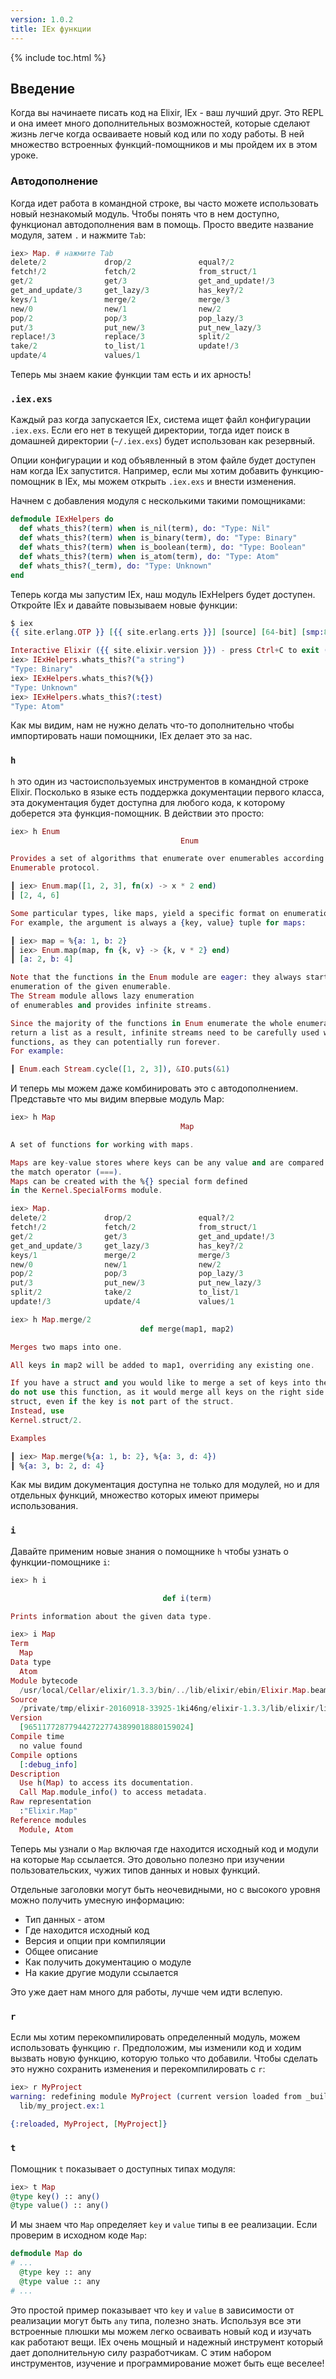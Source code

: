 ```yaml
---
version: 1.0.2
title: IEx функции
---
```


{% include toc.html %}

## Введение

Когда вы начинаете писать код на Elixir, IEx - ваш лучший друг.
Это REPL и она имеет много дополнительных возможностей, которые сделают жизнь легче когда осваиваете новый код или по ходу работы.
В ней множество встроенных функций-помощников и мы пройдем их в этом уроке.

### Автодополнение

Когда идет работа в командной строке, вы часто можете использовать новый незнакомый модуль.
Чтобы понять что в нем доступно, функционал автодополнения вам в помощь.
Просто введите название модуля, затем `.` и нажмите `Tab`:

```elixir
iex> Map. # нажмите Tab
delete/2             drop/2               equal?/2
fetch!/2             fetch/2              from_struct/1
get/2                get/3                get_and_update!/3
get_and_update/3     get_lazy/3           has_key?/2
keys/1               merge/2              merge/3
new/0                new/1                new/2
pop/2                pop/3                pop_lazy/3
put/3                put_new/3            put_new_lazy/3
replace!/3           replace/3            split/2
take/2               to_list/1            update!/3
update/4             values/1
```

Теперь мы знаем какие функции там есть и их арность!

### `.iex.exs`

Каждый раз когда запускается IEx, система ищет файл конфигурации `.iex.exs`.
Если его нет в текущей директории, тогда идет поиск в домашней директории (`~/.iex.exs`) будет использован как резервный.

Опции конфигурации и код объявленный в этом файле будет доступен нам когда IEx запустится.
Например, если мы хотим добавить функцию-помощник в IEx, мы можем открыть `.iex.exs` и внести изменения.

Начнем с добавления модуля с несколькими такими помощниками:

```elixir
defmodule IExHelpers do
  def whats_this?(term) when is_nil(term), do: "Type: Nil"
  def whats_this?(term) when is_binary(term), do: "Type: Binary"
  def whats_this?(term) when is_boolean(term), do: "Type: Boolean"
  def whats_this?(term) when is_atom(term), do: "Type: Atom"
  def whats_this?(_term), do: "Type: Unknown"
end
```

Теперь когда мы запустим IEx, наш модуль IExHelpers будет доступен.
Откройте IEx и давайте повызываем новые функции:

```elixir
$ iex
{{ site.erlang.OTP }} [{{ site.erlang.erts }}] [source] [64-bit] [smp:8:8] [async-threads:10] [hipe] [kernel-poll:false] [dtrace]

Interactive Elixir ({{ site.elixir.version }}) - press Ctrl+C to exit (type h() ENTER for help)
iex> IExHelpers.whats_this?("a string")
"Type: Binary"
iex> IExHelpers.whats_this?(%{})
"Type: Unknown"
iex> IExHelpers.whats_this?(:test)
"Type: Atom"
```

Как мы видим, нам не нужно делать что-то дополнительно чтобы импортировать наши помощники, IEx делает это за нас.

### `h`

`h` это один из частоиспользуемых инструментов в командной строке Elixir.
Посколько в языке есть поддержка документации первого класса, эта документация будет доступна для любого кода, к которому доберется эта функция-помощник.
В действии это просто:

```elixir
iex> h Enum
                                      Enum

Provides a set of algorithms that enumerate over enumerables according to the
Enumerable protocol.

┃ iex> Enum.map([1, 2, 3], fn(x) -> x * 2 end)
┃ [2, 4, 6]

Some particular types, like maps, yield a specific format on enumeration.
For example, the argument is always a {key, value} tuple for maps:

┃ iex> map = %{a: 1, b: 2}
┃ iex> Enum.map(map, fn {k, v} -> {k, v * 2} end)
┃ [a: 2, b: 4]

Note that the functions in the Enum module are eager: they always start the
enumeration of the given enumerable.
The Stream module allows lazy enumeration
of enumerables and provides infinite streams.

Since the majority of the functions in Enum enumerate the whole enumerable and
return a list as a result, infinite streams need to be carefully used with such
functions, as they can potentially run forever.
For example:

┃ Enum.each Stream.cycle([1, 2, 3]), &IO.puts(&1)
```

И теперь мы можем даже комбинировать это с автодополнением.
Представьте что мы видим впервые модуль Map:

```elixir
iex> h Map
                                      Map

A set of functions for working with maps.

Maps are key-value stores where keys can be any value and are compared using
the match operator (===).
Maps can be created with the %{} special form defined
in the Kernel.SpecialForms module.

iex> Map.
delete/2             drop/2               equal?/2
fetch!/2             fetch/2              from_struct/1
get/2                get/3                get_and_update!/3
get_and_update/3     get_lazy/3           has_key?/2
keys/1               merge/2              merge/3
new/0                new/1                new/2
pop/2                pop/3                pop_lazy/3
put/3                put_new/3            put_new_lazy/3
split/2              take/2               to_list/1
update!/3            update/4             values/1

iex> h Map.merge/2
                             def merge(map1, map2)

Merges two maps into one.

All keys in map2 will be added to map1, overriding any existing one.

If you have a struct and you would like to merge a set of keys into the struct,
do not use this function, as it would merge all keys on the right side into the
struct, even if the key is not part of the struct.
Instead, use
Kernel.struct/2.

Examples

┃ iex> Map.merge(%{a: 1, b: 2}, %{a: 3, d: 4})
┃ %{a: 3, b: 2, d: 4}
```

Как мы видим документация доступна не только для модулей, но и для отдельных функций, множество которых имеют примеры использования.

### `i`

Давайте применим новые знания о помощнике `h` чтобы узнать о функции-помощнике `i`:

```elixir
iex> h i

                                  def i(term)

Prints information about the given data type.

iex> i Map
Term
  Map
Data type
  Atom
Module bytecode
  /usr/local/Cellar/elixir/1.3.3/bin/../lib/elixir/ebin/Elixir.Map.beam
Source
  /private/tmp/elixir-20160918-33925-1ki46ng/elixir-1.3.3/lib/elixir/lib/map.ex
Version
  [9651177287794427227743899018880159024]
Compile time
  no value found
Compile options
  [:debug_info]
Description
  Use h(Map) to access its documentation.
  Call Map.module_info() to access metadata.
Raw representation
  :"Elixir.Map"
Reference modules
  Module, Atom
```

Теперь мы узнали о `Map` включая где находится исходный код и модули на которые `Map` ссылается. 
Это довольно полезно при изучении пользовательских, чужих типов данных и новых функций.

Отдельные заголовки могут быть неочевидными, но с высокого уровня можно получить умесную информацию:

- Тип данных - атом
- Где находится исходный код
- Версия и опции при компиляции
- Общее описание
- Как получить документацию о модуле
- На какие другие модули ссылается

Это уже дает нам много для работы, лучше чем идти вслепую. 
 
### `r`

Если мы хотим перекомпилировать определенный модуль, можем использовать функцию `r`.
Предположим, мы изменили код и ходим вызвать новую функцию, которую только что добавили.
Чтобы сделать это нужно сохранить изменения и перекомпилировать с `r`: 

```elixir
iex> r MyProject
warning: redefining module MyProject (current version loaded from _build/dev/lib/my_project/ebin/Elixir.MyProject.beam)
  lib/my_project.ex:1

{:reloaded, MyProject, [MyProject]}
```

### `t`

Помощник `t` показывает о доступных типах модуля:

```elixir
iex> t Map
@type key() :: any()
@type value() :: any()
```

И мы знаем что `Map` определяет `key` и `value` типы в ее реализации.
Если проверим в исходном коде `Map`:

```elixir
defmodule Map do
# ...
  @type key :: any
  @type value :: any
# ...
```

Это простой пример показывает что `key` и `value` в зависимости от реализации могут быть `any` типа, полезно знать.
Используя все эти встроенные плюшки мы можем легко осваивать новый код и изучать как работают вещи.
IEx очень мощный и надежный инструмент который дает дополнительную силу разработчикам. 
С этим набором инструментов, изучение и программирование может быть еще веселее!
